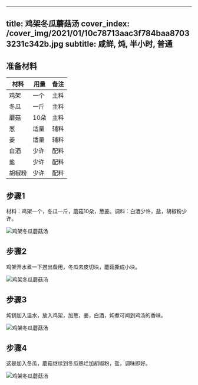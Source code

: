 
---
title: 鸡架冬瓜蘑菇汤
cover_index: /cover_img/2021/01/10c78713aac3f784baa87033231c342b.jpg
subtitle: 咸鲜, 炖, 半小时, 普通
---

## 准备材料

| 材料     | 用量 | 备注|
| ------- | ----- | --- |
| 鸡架 | 一个| 主料 |
| 冬瓜 | 一斤| 主料 |
| 蘑菇 | 10朵| 主料 |
| 葱 | 适量| 辅料 |
| 姜 | 适量| 辅料 |
| 白酒 | 少许| 配料 |
| 盐 | 少许| 配料 |
| 胡椒粉 | 少许| 配料 |

## 步骤1

材料：鸡架一个，冬瓜一斤，蘑菇10朵，葱姜。调料：白酒少许，盐，胡椒粉少许。

![鸡架冬瓜蘑菇汤](https://i8.meishichina.com/attachment/recipe/201010/201010261504232.jpg?x-oss-process=style/p320) 

## 步骤2

鸡架开水煮一下捞出备用，冬瓜去皮切块，蘑菇撕成小块。

![鸡架冬瓜蘑菇汤](https://i8.meishichina.com/attachment/recipe/201010/201010261504357.jpg?x-oss-process=style/p320) 

## 步骤3

炖锅加入温水，放入鸡架，加葱，姜，白酒，炖煮可闻到鸡汤的香味。

![鸡架冬瓜蘑菇汤](https://i8.meishichina.com/attachment/recipe/201010/201010261504496.jpg?x-oss-process=style/p320) 

## 步骤4

这是加入冬瓜，蘑菇继续到冬瓜熟烂加胡椒粉，盐，调味即好。

![鸡架冬瓜蘑菇汤](https://i8.meishichina.com/attachment/recipe/201010/201010261505032.jpg?x-oss-process=style/p320) 


